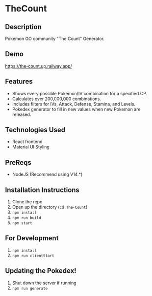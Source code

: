# TheCount
## Description
 Pokemon GO community "The Count" Generator.

## Demo
https://the-count.up.railway.app/

## Features 
- Shows every possible Pokemon/IV combination for a specified CP.
- Calculates over 200,000,000 combinations.
- Includes filters for IVs, Attack, Defense, Stamina, and Levels. 
- Pokedex generator to fill in new values when new Pokemon are released.

## Technologies Used
- React frontend
- Material UI Styling

## PreReqs
- NodeJS (Recommend using V14.*)

## Installation Instructions
1. Clone the repo
2. Open up the directory (`cd The-Count`)
3. `npm install`
4. `npm run build`
5. `npm start`

## For Development
1. `npm install`
2. `npm run clientStart`

## Updating the Pokedex!
1. Shut down the server if running
2. `npm run generate`
